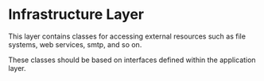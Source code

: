 # Infrastructure Layer

This layer contains classes for accessing external resources such as file systems, web services, smtp, and so on.

These classes should be based on interfaces defined within the application layer.
